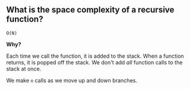 ## What is the space complexity of a recursive function?

`O(N)`

**Why?**

Each time we call the function, it is added to the stack. When a function returns, it is popped off the stack. We don't add _all_ function calls to the stack at once.

We make `n` calls as we move up and down branches.